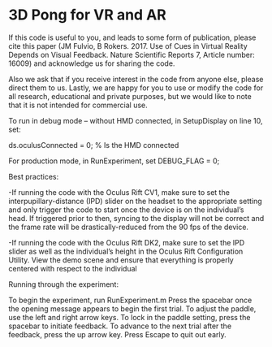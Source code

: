# 3D Pong for VR and AR

If this code is useful to you, and leads to some form of publication, please cite this paper (JM Fulvio, B Rokers. 2017. Use of Cues in Virtual Reality Depends on Visual Feedback. Nature Scientific Reports 7, Article number: 16009) and acknowledge us for sharing the code.

Also we ask that if you receive interest in the code from anyone else, please direct them to us. Lastly, we are happy for you to use or modify the code for all research, educational and private purposes, but we would like to note that it is not intended for commercial use.

To run in debug mode – without HMD connected, in SetupDisplay on line 10, set:

ds.oculusConnected = 0; % Is the HMD connected

For production mode, in RunExperiment, set DEBUG_FLAG = 0;


Best practices:

-If running the code with the Oculus Rift CV1, make sure to set the interpupillary-distance (IPD) slider on the headset to the appropriate setting and only trigger the code to start once the device is on the individual’s head. If triggered prior to then, syncing to the display will not be correct and the frame rate will be drastically-reduced from the 90 fps of the device.

-If running the code with the Oculus Rift DK2, make sure to set the IPD slider as well as the individual’s height in the Oculus Rift Configuration Utility.  View the demo scene and ensure that everything is properly centered with respect to the individual


Running through the experiment:

To begin the experiment, run RunExperiment.m
Press the spacebar once the opening message appears to begin the first trial.
To adjust the paddle, use the left and right arrow keys. To lock in the paddle setting, press the spacebar to initiate feedback. To advance to the next trial after the feedback, press the up arrow key.  Press Escape to quit out early.
